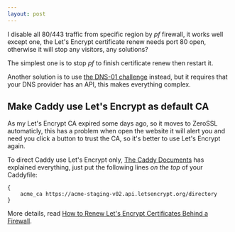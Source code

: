 ```yaml
---
layout: post
---
```


I disable all 80/443 traffic from specific region by *pf* firewall, it works well except one, the Let's Encrypt certificate renew needs port 80 open, otherwise it will stop any visitors, any solutions?

The simplest one is to stop *pf* to finish certificate renew then restart it.

Another solution is to use [the DNS-01 challenge](https://letsencrypt.org/docs/challenge-types/#dns-01-challenge) instead, but it requires that your DNS provider has an API, this makes everything complex.

## Make Caddy use Let's Encrypt as default CA

As my Let's Encrypt CA expired some days ago, so it moves to ZeroSSL automaticly, this has a problem when open the website it will alert you and need you click a button to trust the CA, so it's better to use Let's Encrypt again.

To direct Caddy use Let's Encrypt only, [The Caddy Documents](https://caddyserver.com/docs/caddyfile/options#acme-ca) has explained everything, just put the following lines *on the top* of your Caddyfile:

```
{
	acme_ca https://acme-staging-v02.api.letsencrypt.org/directory
}
```

More details, read [How to Renew Let's Encrypt Certificates Behind a Firewall](https://dodov.dev/blog/how-to-renew-lets-encrypt-certificates-behind-a-firewall).
